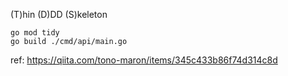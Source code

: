 (T)hin (D)DD (S)keleton

```
go mod tidy
go build ./cmd/api/main.go
```

ref: https://qiita.com/tono-maron/items/345c433b86f74d314c8d
